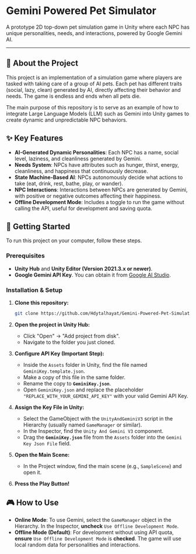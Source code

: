 # Gemini Powered Pet Simulator

A prototype 2D top-down pet simulation game in Unity where each NPC has unique personalities, needs, and interactions, powered by Google Gemini AI.

---

## 📜 About the Project

This project is an implementation of a simulation game where players are tasked with taking care of a group of AI pets. Each pet has different traits (social, lazy, clean) generated by AI, directly affecting their behavior and needs. The game is endless and ends when all pets die.

The main purpose of this repository is to serve as an example of how to integrate Large Language Models (LLM) such as Gemini into Unity games to create dynamic and unpredictable NPC behaviors.

## ✨ Key Features

* **AI-Generated Dynamic Personalities**: Each NPC has a name, social level, laziness, and cleanliness generated by Gemini.
* **Needs System**: NPCs have attributes such as hunger, thirst, energy, cleanliness, and happiness that continuously decrease.
* **State Machine-Based AI**: NPCs autonomously decide what actions to take (eat, drink, rest, bathe, play, or wander).
* **NPC Interactions**: Interactions between NPCs are generated by Gemini, with positive or negative outcomes affecting their happiness.
* **Offline Development Mode**: Includes a toggle to run the game without calling the API, useful for development and saving quota.

## 🚀 Getting Started

To run this project on your computer, follow these steps.

### Prerequisites

* **Unity Hub** and **Unity Editor (Version 2021.3.x or newer)**.
* **Google Gemini API Key**. You can obtain it from [Google AI Studio](https://ai.google.dev/).

### Installation & Setup

1. **Clone this repository:**

   ```bash
   git clone https://github.com/Hdytalhayat/Gemini-Powered-Pet-Simulator.git
   ```
2. **Open the project in Unity Hub:**

   * Click "Open" -> "Add project from disk".
   * Navigate to the folder you just cloned.
3. **Configure API Key (Important Step):**

   * Inside the `Assets` folder in Unity, find the file named `GeminiKey.template.json`.
   * Make a copy of this file in the same folder.
   * Rename the copy to **`GeminiKey.json`**.
   * Open `GeminiKey.json` and replace the placeholder `"REPLACE_WITH_YOUR_GEMINI_API_KEY"` with your valid Gemini API Key.
4. **Assign the Key File in Unity:**

   * Select the GameObject with the `UnityAndGeminiV3` script in the Hierarchy (usually named `GameManager` or similar).
   * In the Inspector, find the `Unity And Gemini V3` component.
   * Drag the **`GeminiKey.json`** file from the `Assets` folder into the `Gemini Key Json File` field.
5. **Open the Main Scene:**

   * In the Project window, find the main scene (e.g., `SampleScene`) and open it.
6. **Press the Play Button!**

## 🎮 How to Use

* **Online Mode**: To use Gemini, select the `GameManager` object in the Hierarchy. In the Inspector, **uncheck** `Use Offline Development Mode`.
* **Offline Mode (Default)**: For development without using API quota, **ensure** `Use Offline Development Mode` is **checked**. The game will use local random data for personalities and interactions.
